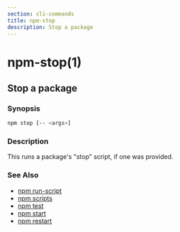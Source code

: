 ```yaml
---
section: cli-commands 
title: npm-stop
description: Stop a package
---
```


# npm-stop(1)

## Stop a package

### Synopsis

```bash
npm stop [-- <args>]
```

### Description

This runs a package's "stop" script, if one was provided.

### See Also

* [npm run-script](/cli-commands/run-script)
* [npm scripts](/using-npm/scripts)
* [npm test](/cli-commands/test)
* [npm start](/cli-commands/start)
* [npm restart](/cli-commands/restart)
